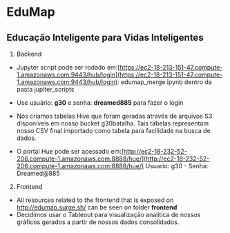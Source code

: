 
# EduMap

## Educação Inteligente para Vidas Inteligentes

 1. Backend 
- Jupyter script pode ser rodado em:[https://ec2-18-213-151-47.compute-1.amazonaws.com:9443/hub/login](https://ec2-18-213-151-47.compute-1.amazonaws.com:9443/hub/login): edumap_merge.ipynb dentro da pasta jupiter_scripts
- Use usuário: **g30** e  senha: **dreamed885** para fazer o login

- Nós criamos tabelas Hive que foram geradas através de arquivos S3 disponíveis em nosso bucket g30batalha. Tais tabelas representam nosso CSV final importado como tabela para facilidade na busca de dados.
- O portal Hue pode ser acessado em:[http://ec2-18-232-52-206.compute-1.amazonaws.com:8888/hue/](http://ec2-18-232-52-206.compute-1.amazonaws.com:8888/hue/) Usuario: g30  - Senha: Dreamed@885


 2. Frontend 
- All resources related to the frontend that is exposed on http://edumap.surge.sh/ can be seen on folder **frontend**
- Decidimos usar o Tableout para visualização analitica de nossos gráficos gerados a partir de nossos dados consolidados. 

